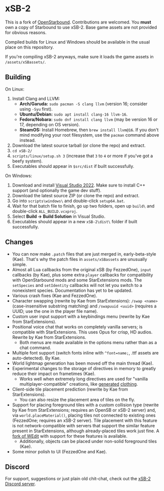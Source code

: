 # xSB-2

This is a fork of [OpenStarbound](https://github.com/OpenStarbound/OpenStarbound). Contributions are welcomed. You **must** own a copy of Starbound to use xSB-2. Base game assets are not provided for obvious reasons.

Compiled builds for Linux and Windows should be available in the usual place on this repository.

If you're compiling xSB-2 anyways, make sure it loads the game assets in `/assets/xSBassets/`.

## Building

On Linux:

1. Install Clang and LLVM:
   - **Arch/Garuda:** `sudo pacman -S clang llvm` (version 16; consider using `-Syu` first).
   - **Ubuntu/Debian:** `sudo apt install clang-16 llvm-16`.
   - **Fedora/Nobara:** `sudo dnf install clang llvm` (may be version 16 or 17, depending on OS version).
   - **SteamOS:** Install Homebrew, then `brew install llvm@16`. If you don't mind modifying your root filesystem, use the `pacman` command above instead.
2. Download the latest source tarball (or clone the repo) and extract.
3. `cd xSB-2/`
4. `scripts/linux/setup.sh 3` (increase that `3` to `4` or more if you've got a beefy system).
5. Executables should appear in `$src/dist` if built successfully.

On Windows:

1. Download and install [Visual Studio 2022](https://visualstudio.microsoft.com/vs/whatsnew/). Make sure to install C++ support (and optionally the game dev stuff).
2. Download the latest source ZIP (or clone the repo) and extract.
3. Go into `scripts\windows\` and double-click `setup64.bat`.
4. Wait for that batch file to finish, go up two folders, open up `build\` and double-click `ALL_BUILD.vcxproj`.
5. Select **Build → Build Solution** in Visual Studio.
6. Executables should appear in a new `xSB-2\dist\` folder if built successfully.

## Changes

- You can now make `.patch` files that are just merged in, early-beta-style (Kae). That's why the patch files in `assets/xSBassets` are unusually simple.
- Almost all Lua callbacks from the original xSB (by FezzedOne), `input` callbacks (by Kae), plus some extra `player` callbacks for compatibility with OpenStarbound mods and some StarExtensions mods. The `setSpecies` and `setIdentity` callbacks will not let you switch to a nonexistent species. Documentation has yet to be updated.
- Various crash fixes (Kae and FezzedOne).
- Character swapping (rewrite by Kae from StarExtensions): `/swap <name>` (case-insensitive substring matching) and `/swapuuid <uuid>` (requires a UUID; use the one in the player file name).
- Custom user input support with a keybindings menu (rewrite by Kae from StarExtensions).
- Positional voice chat that works on completely vanilla servers; is compatible with StarExtensions. This uses Opus for crisp, HD audios. Rewrite by Kae from StarExtensions.
  - Both menus are made available in the options menu rather than as a chat command.
- Multiple font support (switch fonts inline with `^font=name;`, .ttf assets are auto-detected). By Kae.
- World lightmap generation has been moved off the main thread (Kae).
- Experimental changes to the storage of directives in memory to greatly reduce their impact on frametimes (Kae).
  - Works well when extremely long directives are used for "vanilla multiplayer-compatible" creations, like [generated](https://silverfeelin.github.io/Starbound-NgOutfitGenerator/) [clothing](https://github.com/FezzedOne/FezzedOne-Drawable-Generator).
- Client-side tile placement prediction (rewrite by Kae from StarExtensions).
  - You can also resize the placement area of tiles on the fly.
- Support for placing foreground tiles with a custom collision type (rewrite by Kae from StarExtensions; requires an OpenSB or xSB-2 server) and, via `world.placeMaterial()`, placing tiles not connected to existing ones (FezzedOne; requires an xSB-2 server). Tile placement with this feature is not network-compatible with servers that support the similar feature present in StarExtensions, although already-placed tiles work just fine. A [fork of WEdit](https://github.com/FezzedOne/xWEdit) with support for these features is available.
  - Additionally, objects can be placed under non-solid foreground tiles (Kae).
- Some minor polish to UI (FezzedOne and Kae).

## Discord

For support, suggestions or just plain old chit-chat, check out the [xSB-2 Discord server](https://discord.gg/GJ5RTkyFCX).
